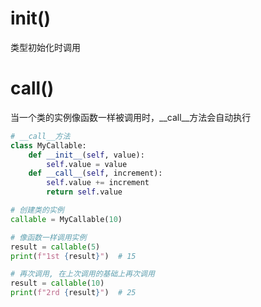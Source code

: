 # __init__()
类型初始化时调用
# __call__()
当一个类的实例像函数一样被调用时，__call__方法会自动执行
```python
# __call__方法
class MyCallable:
    def __init__(self, value):
        self.value = value
    def __call__(self, increment):
        self.value += increment
        return self.value

# 创建类的实例
callable = MyCallable(10)

# 像函数一样调用实例
result = callable(5)
print(f"1st {result}")  # 15

# 再次调用, 在上次调用的基础上再次调用
result = callable(10)
print(f"2rd {result}")  # 25
```